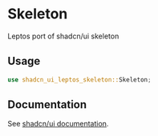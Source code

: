 # Skeleton

Leptos port of shadcn/ui skeleton

## Usage

```rust
use shadcn_ui_leptos_skeleton::Skeleton;
```

## Documentation

See [shadcn/ui documentation](https://ui.shadcn.com/docs/components/skeleton).
